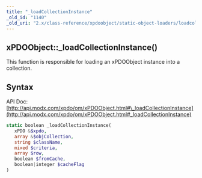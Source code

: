 ```yaml
---
title: "_loadCollectionInstance"
_old_id: "1140"
_old_uri: "2.x/class-reference/xpdoobject/static-object-loaders/loadcollectioninstance"
---
```


## xPDOObject::\_loadCollectionInstance()

This function is responsible for loading an xPDOObject instance into a collection.

## Syntax

API Doc: [http://api.modx.com/xpdo/om/xPDOObject.html#\_loadCollectionInstance](http://api.modx.com/xpdo/om/xPDOObject.html#_loadCollectionInstance)

``` php
static boolean _loadCollectionInstance(
   xPDO &$xpdo,
   array &$objCollection,
   string $className,
   mixed $criteria,
   array $row,
   boolean $fromCache,
   boolean|integer $cacheFlag
)
```
